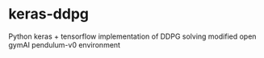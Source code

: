 # keras-ddpg
Python keras + tensorflow implementation of DDPG solving modified open gymAI pendulum-v0 environment
